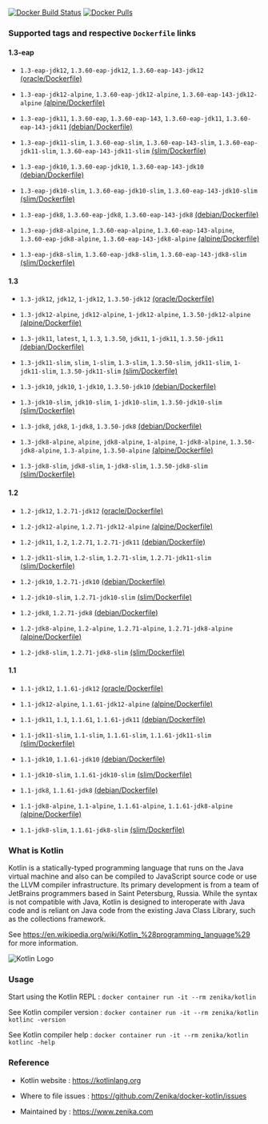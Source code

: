 [![Docker Build Status](https://img.shields.io/docker/build/zenika/kotlin.svg)](https://hub.docker.com/r/zenika/kotlin/) [![Docker Pulls](https://img.shields.io/docker/pulls/zenika/kotlin.svg)](https://hub.docker.com/r/zenika/kotlin/)

### Supported tags and respective `Dockerfile` links

#### 1.3-eap

 * `1.3-eap-jdk12`, `1.3.60-eap-jdk12`, `1.3.60-eap-143-jdk12` [(oracle/Dockerfile)](https://github.com/Zenika/docker-kotlin/blob/master/oracle/Dockerfile)

 * `1.3-eap-jdk12-alpine`, `1.3.60-eap-jdk12-alpine`, `1.3.60-eap-143-jdk12-alpine` [(alpine/Dockerfile)](https://github.com/Zenika/docker-kotlin/blob/master/alpine/Dockerfile)

 * `1.3-eap-jdk11`, `1.3.60-eap`, `1.3.60-eap-143`, `1.3.60-eap-jdk11`, `1.3.60-eap-143-jdk11` [(debian/Dockerfile)](https://github.com/Zenika/docker-kotlin/blob/master/debian/Dockerfile)

 * `1.3-eap-jdk11-slim`, `1.3.60-eap-slim`, `1.3.60-eap-143-slim`, `1.3.60-eap-jdk11-slim`, `1.3.60-eap-143-jdk11-slim` [(slim/Dockerfile)](https://github.com/Zenika/docker-kotlin/blob/master/slim/Dockerfile)

 * `1.3-eap-jdk10`, `1.3.60-eap-jdk10`, `1.3.60-eap-143-jdk10` [(debian/Dockerfile)](https://github.com/Zenika/docker-kotlin/blob/master/debian/Dockerfile)

 * `1.3-eap-jdk10-slim`, `1.3.60-eap-jdk10-slim`, `1.3.60-eap-143-jdk10-slim` [(slim/Dockerfile)](https://github.com/Zenika/docker-kotlin/blob/master/slim/Dockerfile)

 * `1.3-eap-jdk8`, `1.3.60-eap-jdk8`, `1.3.60-eap-143-jdk8` [(debian/Dockerfile)](https://github.com/Zenika/docker-kotlin/blob/master/debian/Dockerfile)

 * `1.3-eap-jdk8-alpine`, `1.3.60-eap-alpine`, `1.3.60-eap-143-alpine`, `1.3.60-eap-jdk8-alpine`, `1.3.60-eap-143-jdk8-alpine` [(alpine/Dockerfile)](https://github.com/Zenika/docker-kotlin/blob/master/alpine/Dockerfile)

 * `1.3-eap-jdk8-slim`, `1.3.60-eap-jdk8-slim`, `1.3.60-eap-143-jdk8-slim` [(slim/Dockerfile)](https://github.com/Zenika/docker-kotlin/blob/master/slim/Dockerfile)

#### 1.3

 * `1.3-jdk12`, `jdk12`, `1-jdk12`, `1.3.50-jdk12` [(oracle/Dockerfile)](https://github.com/Zenika/docker-kotlin/blob/master/oracle/Dockerfile)

 * `1.3-jdk12-alpine`, `jdk12-alpine`, `1-jdk12-alpine`, `1.3.50-jdk12-alpine` [(alpine/Dockerfile)](https://github.com/Zenika/docker-kotlin/blob/master/alpine/Dockerfile)

 * `1.3-jdk11`, `latest`, `1`, `1.3`, `1.3.50`, `jdk11`, `1-jdk11`, `1.3.50-jdk11` [(debian/Dockerfile)](https://github.com/Zenika/docker-kotlin/blob/master/debian/Dockerfile)

 * `1.3-jdk11-slim`, `slim`, `1-slim`, `1.3-slim`, `1.3.50-slim`, `jdk11-slim`, `1-jdk11-slim`, `1.3.50-jdk11-slim` [(slim/Dockerfile)](https://github.com/Zenika/docker-kotlin/blob/master/slim/Dockerfile)

 * `1.3-jdk10`, `jdk10`, `1-jdk10`, `1.3.50-jdk10` [(debian/Dockerfile)](https://github.com/Zenika/docker-kotlin/blob/master/debian/Dockerfile)

 * `1.3-jdk10-slim`, `jdk10-slim`, `1-jdk10-slim`, `1.3.50-jdk10-slim` [(slim/Dockerfile)](https://github.com/Zenika/docker-kotlin/blob/master/slim/Dockerfile)

 * `1.3-jdk8`, `jdk8`, `1-jdk8`, `1.3.50-jdk8` [(debian/Dockerfile)](https://github.com/Zenika/docker-kotlin/blob/master/debian/Dockerfile)

 * `1.3-jdk8-alpine`, `alpine`, `jdk8-alpine`, `1-alpine`, `1-jdk8-alpine`, `1.3.50-jdk8-alpine`, `1.3-alpine`, `1.3.50-alpine` [(alpine/Dockerfile)](https://github.com/Zenika/docker-kotlin/blob/master/alpine/Dockerfile)

 * `1.3-jdk8-slim`, `jdk8-slim`, `1-jdk8-slim`, `1.3.50-jdk8-slim` [(slim/Dockerfile)](https://github.com/Zenika/docker-kotlin/blob/master/slim/Dockerfile)

#### 1.2

 * `1.2-jdk12`, `1.2.71-jdk12` [(oracle/Dockerfile)](https://github.com/Zenika/docker-kotlin/blob/master/oracle/Dockerfile)

 * `1.2-jdk12-alpine`, `1.2.71-jdk12-alpine` [(alpine/Dockerfile)](https://github.com/Zenika/docker-kotlin/blob/master/alpine/Dockerfile)

 * `1.2-jdk11`, `1.2`, `1.2.71`, `1.2.71-jdk11` [(debian/Dockerfile)](https://github.com/Zenika/docker-kotlin/blob/master/debian/Dockerfile)

 * `1.2-jdk11-slim`, `1.2-slim`, `1.2.71-slim`, `1.2.71-jdk11-slim` [(slim/Dockerfile)](https://github.com/Zenika/docker-kotlin/blob/master/slim/Dockerfile)

 * `1.2-jdk10`, `1.2.71-jdk10` [(debian/Dockerfile)](https://github.com/Zenika/docker-kotlin/blob/master/debian/Dockerfile)

 * `1.2-jdk10-slim`, `1.2.71-jdk10-slim` [(slim/Dockerfile)](https://github.com/Zenika/docker-kotlin/blob/master/slim/Dockerfile)

 * `1.2-jdk8`, `1.2.71-jdk8` [(debian/Dockerfile)](https://github.com/Zenika/docker-kotlin/blob/master/debian/Dockerfile)

 * `1.2-jdk8-alpine`, `1.2-alpine`, `1.2.71-alpine`, `1.2.71-jdk8-alpine` [(alpine/Dockerfile)](https://github.com/Zenika/docker-kotlin/blob/master/alpine/Dockerfile)

 * `1.2-jdk8-slim`, `1.2.71-jdk8-slim` [(slim/Dockerfile)](https://github.com/Zenika/docker-kotlin/blob/master/slim/Dockerfile)

#### 1.1

 * `1.1-jdk12`, `1.1.61-jdk12` [(oracle/Dockerfile)](https://github.com/Zenika/docker-kotlin/blob/master/oracle/Dockerfile)

 * `1.1-jdk12-alpine`, `1.1.61-jdk12-alpine` [(alpine/Dockerfile)](https://github.com/Zenika/docker-kotlin/blob/master/alpine/Dockerfile)

 * `1.1-jdk11`, `1.1`, `1.1.61`, `1.1.61-jdk11` [(debian/Dockerfile)](https://github.com/Zenika/docker-kotlin/blob/master/debian/Dockerfile)

 * `1.1-jdk11-slim`, `1.1-slim`, `1.1.61-slim`, `1.1.61-jdk11-slim` [(slim/Dockerfile)](https://github.com/Zenika/docker-kotlin/blob/master/slim/Dockerfile)

 * `1.1-jdk10`, `1.1.61-jdk10` [(debian/Dockerfile)](https://github.com/Zenika/docker-kotlin/blob/master/debian/Dockerfile)

 * `1.1-jdk10-slim`, `1.1.61-jdk10-slim` [(slim/Dockerfile)](https://github.com/Zenika/docker-kotlin/blob/master/slim/Dockerfile)

 * `1.1-jdk8`, `1.1.61-jdk8` [(debian/Dockerfile)](https://github.com/Zenika/docker-kotlin/blob/master/debian/Dockerfile)

 * `1.1-jdk8-alpine`, `1.1-alpine`, `1.1.61-alpine`, `1.1.61-jdk8-alpine` [(alpine/Dockerfile)](https://github.com/Zenika/docker-kotlin/blob/master/alpine/Dockerfile)

 * `1.1-jdk8-slim`, `1.1.61-jdk8-slim` [(slim/Dockerfile)](https://github.com/Zenika/docker-kotlin/blob/master/slim/Dockerfile)

### What is Kotlin

Kotlin is a statically-typed programming language that runs on the Java virtual machine and also can be compiled to JavaScript source code or use the LLVM compiler infrastructure. Its primary development is from a team of JetBrains programmers based in Saint Petersburg, Russia. While the syntax is not compatible with Java, Kotlin is designed to interoperate with Java code and is reliant on Java code from the existing Java Class Library, such as the collections framework.

See https://en.wikipedia.org/wiki/Kotlin_%28programming_language%29 for more information.

![Kotlin Logo](https://github.com/Zenika/docker-kotlin/raw/master/Kotlin-logo.png)

### Usage

Start using the Kotlin REPL : `docker container run -it --rm zenika/kotlin`

See Kotlin compiler version : `docker container run -it --rm zenika/kotlin kotlinc -version`

See Kotlin compiler help : `docker container run -it --rm zenika/kotlin kotlinc -help`

### Reference

 * Kotlin website : https://kotlinlang.org

 * Where to file issues : https://github.com/Zenika/docker-kotlin/issues

 * Maintained by : https://www.zenika.com

